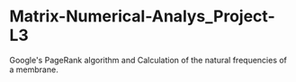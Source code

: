 # Matrix-Numerical-Analys_Project-L3
Google's PageRank algorithm and Calculation of the natural frequencies of a membrane.
